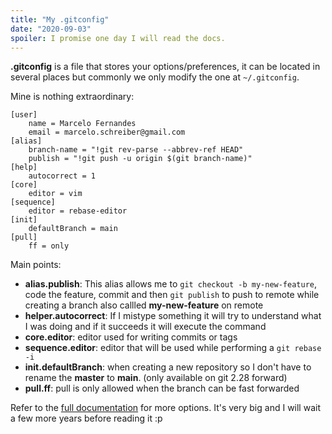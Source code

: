 ```yaml
---
title: "My .gitconfig"
date: "2020-09-03"
spoiler: I promise one day I will read the docs.
---
```


**.gitconfig** is a file that stores your options/preferences, it can be located in several places but commonly we only modify the one at `~/.gitconfig`.

Mine is nothing extraordinary:

```git
[user]
    name = Marcelo Fernandes
    email = marcelo.schreiber@gmail.com
[alias]
    branch-name = "!git rev-parse --abbrev-ref HEAD"
    publish = "!git push -u origin $(git branch-name)"
[help]
    autocorrect = 1
[core]
    editor = vim
[sequence]
    editor = rebase-editor
[init]
    defaultBranch = main
[pull]
    ff = only
```

Main points:

- **alias.publish**: This alias allows me to `git checkout -b my-new-feature`, code the feature, commit and then `git publish` to push to remote while creating a branch also callled **my-new-feature** on remote
- **helper.autocorrect**: If I mistype something it will try to understand what I was doing and if it succeeds it will execute the command
- **core.editor**: editor used for writing commits or tags
- **sequence.editor**: editor that will be used while performing a `git rebase -i`
- **init.defaultBranch**: when creating a new repository so I don't have to rename the **master** to **main**. (only available on git 2.28 forward)
- **pull.ff**: pull is only allowed when the branch can be fast forwarded

Refer to the [full documentation](https://git-scm.com/docs/git-config) for more options. It's very big and I will wait a few more years before reading it :p
